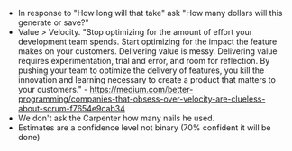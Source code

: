 - In response to "How long will that take" ask "How many dollars will this generate or save?"
- Value > Velocity. "Stop optimizing for the amount of effort your development team spends. Start optimizing for the impact the feature makes on your customers. Delivering value is messy. Delivering value requires experimentation, trial and error, and room for reflection. By pushing your team to optimize the delivery of features, you kill the innovation and learning necessary to create a product that matters to your customers." - https://medium.com/better-programming/companies-that-obsess-over-velocity-are-clueless-about-scrum-f7654e9cab34
- We don't ask the Carpenter how many nails he used.
- Estimates are a confidence level not binary (70% confident it will be done)
